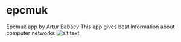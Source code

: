 # epcmuk
Epcmuk app by Artur Babaev
This app gives best information about computer networks
![alt text](https://yandex.ru/images/search?pos=0&from=tabbar&img_url=https%3A%2F%2Fst.depositphotos.com%2F1899425%2F1623%2Fi%2F950%2Fdepositphotos_16232649-stock-photo-moraine-lake-sunrise-colorful-landscape.jpg&text=image&rpt=simage)
